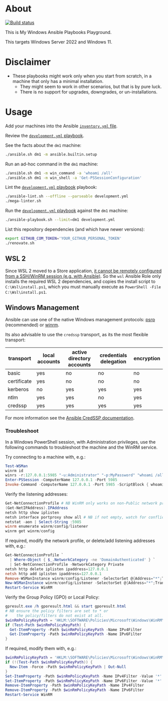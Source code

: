 # About

[![Build status](https://github.com/rgl/my-windows-ansible-playbooks/workflows/build/badge.svg)](https://github.com/rgl/my-windows-ansible-playbooks/actions?query=workflow%3Abuild)

This is My Windows Ansible Playbooks Playground.

This targets Windows Server 2022 and Windows 11.

# Disclaimer

* These playbooks might work only when you start from scratch, in a machine that only has a minimal installation.
  * They might seem to work in other scenarios, but that is by pure luck.
  * There is no support for upgrades, downgrades, or un-installations.

# Usage

Add your machines into the Ansible [`inventory.yml` file](inventory.yml).

Review the [`development.yml` playbook](development.yml).

See the facts about the `dm1` machine:

```bash
./ansible.sh dm1 -m ansible.builtin.setup
```

Run an ad-hoc command in the `dm1` machine:

```bash
./ansible.sh dm1 -m win_command -a 'whoami /all'
./ansible.sh dm1 -m win_shell -a 'Get-PSSessionConfiguration'
```

Lint the [`development.yml` playbook](development.yml) playbook:

```bash
./ansible-lint.sh --offline --parseable development.yml
./mega-linter.sh
```

Run the [`development.yml` playbook](development.yml) against the `dm1` machine:

```bash
./ansible-playbook.sh --limit=dm1 development.yml
```

List this repository dependencies (and which have newer versions):

```bash
export GITHUB_COM_TOKEN='YOUR_GITHUB_PERSONAL_TOKEN'
./renovate.sh
```

## WSL 2

Since WSL 2 moved to a Store application, [it cannot be remotely configured from a SSH/WinRM session (e.g. with Ansible)](https://learn.microsoft.com/en-us/windows/wsl/store-release-notes#known-issues). So the `wsl` Ansible Role only installs the required WSL 2 dependencies, and copies the install script to `C:\Wsl\install.ps1`, which you must manually execute as `PowerShell -File C:\Wsl\install.ps1`.

## Windows Management

Ansible can use one of the native Windows management protocols: [psrp](https://docs.ansible.com/ansible-core/2.15/collections/ansible/builtin/psrp_connection.html) (recommended) or [winrm](https://docs.ansible.com/ansible-core/2.15/collections/ansible/builtin/winrm_connection.html).

Its also advisable to use the `credssp` transport, as its the most flexible transport:

| transport   | local accounts | active directory accounts | credentials delegation | encryption |
|-------------|----------------|---------------------------|------------------------|------------|
| basic       | yes            | no                        | no                     | no         |
| certificate | yes            | no                        | no                     | no         |
| kerberos    | no             | yes                       | yes                    | yes        |
| ntlm        | yes            | yes                       | no                     | yes        |
| credssp     | yes            | yes                       | yes                    | yes        |

For more information see the [Ansible CredSSP documentation](https://docs.ansible.com/ansible-core/2.15/os_guide/windows_winrm.html#credssp).

### Troubleshoot

In a Windows PowerShell session, with Administration privileges, use the
following commands to troubleshoot the machine and the WinRM service.

Try connecting to a machine with, e.g.:

```powershell
Test-WSMan
winrm id
winrs -r:127.0.0.1:5985 "-u:Administrator" "-p:MyPassword" "whoami /all"
Enter-PSSession -ComputerName 127.0.0.1 -Port 5985
Invoke-Command -ComputerName 127.0.0.1 -Port 5985 -ScriptBlock { whoami /all }
```

Verify the listening addresses:

```powershell
Get-NetConnectionProfile # NB WinRM only works on non-Public network profiles.
(Get-NetIPAddress).IPAddress
netsh http show iplisten
netsh interface portproxy show all # NB if not empty, watch for conflicts.
netstat -aon | Select-String :5985
winrm enumerate winrm/config/listener
winrm get winrm/config
```

If required, modify the network profile, or delete/add listening
addresses with, e.g.:

```powershell
Get-NetConnectionProfile `
  | Where-Object { $_.NetworkCategory -ne 'DomainAuthenticated' } `
  | Set-NetConnectionProfile -NetworkCategory Private
netsh http delete iplisten ipaddress=127.0.0.1
netsh http add iplisten ipaddress=127.0.0.1
Remove-WSManInstance winrm/config/Listener -SelectorSet @{Address="*";Transport="http"}
New-WSManInstance winrm/config/Listener -SelectorSet @{Address="*";Transport="http"}
Restart-Service WinRM
```

Verify the Group Policy (GPO) or Local Policy:

```powershell
gpresult.exe /h gporesult.html && start gporesult.html
# NB ensure the policy filters are set to * or
#    the policy/filters do not exist at all.
$winRmPolicyKeyPath = 'HKLM:\SOFTWARE\Policies\Microsoft\Windows\WinRM\Service'
if (Test-Path $winRmPolicyKeyPath) {
  Get-ItemProperty -Path $winRmPolicyKeyPath -Name IPv4Filter
  Get-ItemProperty -Path $winRmPolicyKeyPath -Name IPv6Filter
}
```

If required, modify them with, e.g.:

```powershell
$winRmPolicyKeyPath = 'HKLM:\SOFTWARE\Policies\Microsoft\Windows\WinRM\Service'
if (!(Test-Path $winRmPolicyKeyPath)) {
  New-Item -Force -Path $winRmPolicyKeyPath | Out-Null
}
Set-ItemProperty -Path $winRmPolicyKeyPath -Name IPv4Filter -Value '*'
Set-ItemProperty -Path $winRmPolicyKeyPath -Name IPv6Filter -Value '*'
Remove-ItemProperty -Path $winRmPolicyKeyPath -Name IPv4Filter
Remove-ItemProperty -Path $winRmPolicyKeyPath -Name IPv6Filter
Restart-Service WinRM
```
